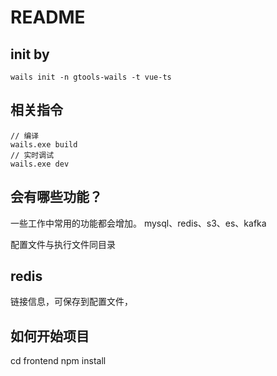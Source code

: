# README

## init by
```
wails init -n gtools-wails -t vue-ts
```

## 相关指令
```
// 编译
wails.exe build
// 实时调试
wails.exe dev
```

## 会有哪些功能？
一些工作中常用的功能都会增加。
mysql、redis、s3、es、kafka

配置文件与执行文件同目录

## redis
链接信息，可保存到配置文件，

## 如何开始项目
cd frontend
npm install